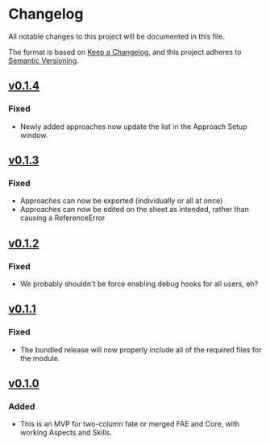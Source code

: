 # Changelog

All notable changes to this project will be documented in this file.

The format is based on [Keep a Changelog](https://keepachangelog.com/en/1.1.0/),
and this project adheres to [Semantic Versioning](https://semver.org/spec/v2.0.0.html).

## [v0.1.4](https://github.com/nivthefox/foundryvtt-fate-hybrid-skills/releases/tag/v0.1.4)
### Fixed
- Newly added approaches now update the list in the Approach Setup window.

## [v0.1.3](https://github.com/nivthefox/foundryvtt-fate-hybrid-skills/releases/tag/v0.1.3)
### Fixed
- Approaches can now be exported (individually or all at once)
- Approaches can now be edited on the sheet as intended, rather than causing a ReferenceError

## [v0.1.2](https://github.com/nivthefox/foundryvtt-fate-hybrid-skills/releases/tag/v0.1.2)
### Fixed
- We probably shouldn't be force enabling debug hooks for all users, eh?

## [v0.1.1](https://github.com/nivthefox/foundryvtt-fate-hybrid-skills/releases/tag/v0.1.1)
### Fixed
- The bundled release will now properly include all of the required files for the module.

## [v0.1.0](https://github.com/nivthefox/foundryvtt-fate-hybrid-skills/releases/tag/v0.1.0)
### Added
- This is an MVP for two-column fate or merged FAE and Core, with working Aspects and Skills.
